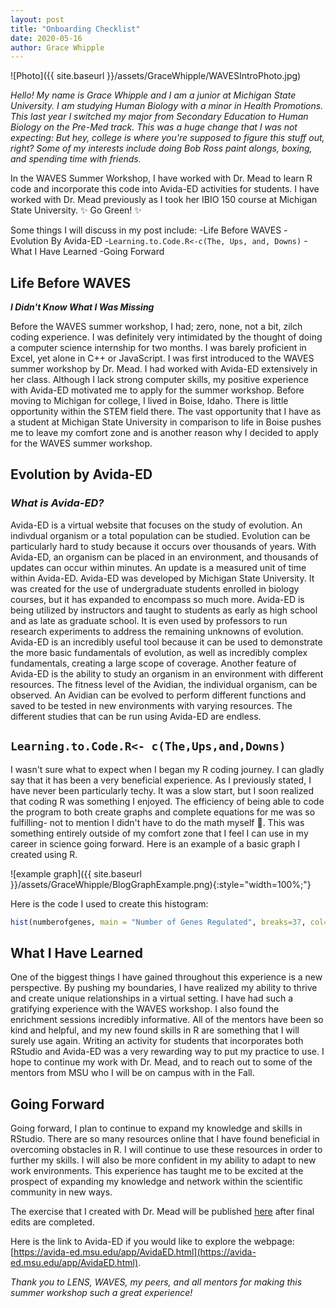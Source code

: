 ```yaml
---
layout: post
title: "Onboarding Checklist"
date: 2020-05-16
author: Grace Whipple
---
```

![Photo]({{ site.baseurl }}/assets/GraceWhipple/WAVESIntroPhoto.jpg)

_Hello! My name is Grace Whipple and I am a junior at Michigan State University. I am studying Human Biology with a minor in Health Promotions. This last year I switched my major from Secondary Education to Human Biology on the Pre-Med track. This was a huge change that I was not expecting: But hey, college is where you're supposed to figure this stuff out, right? Some of my interests include doing Bob Ross paint alongs, boxing, and spending time with friends._

In the WAVES Summer Workshop, I have worked with Dr. Mead to learn R code and incorporate this code into Avida-ED activities for students. I have worked with Dr. Mead previously as I took her IBIO 150 course at Michigan State University. ✨ Go Green! ✨

Some things I will discuss in my post include:
-Life Before WAVES
-Evolution By Avida-ED
-`Learning.to.Code.R<-c(The, Ups, and, Downs)`
-What I Have Learned
-Going Forward

## Life Before WAVES
_**I Didn't Know What I Was Missing**_

Before the WAVES summer workshop, I had; zero, none, not a bit, zilch coding experience. I was definitely very intimidated by the thought of doing a computer science internship for two months. I was barely proficient in Excel, yet alone in C++ or JavaScript. I was first introduced to the WAVES summer workshop by Dr. Mead. I had worked with Avida-ED extensively in her class. Although I lack strong computer skills, my positive experience with Avida-ED motivated me to apply for the summer workshop. Before moving to Michigan for college, I lived in Boise, Idaho. There is little opportunity within the STEM field there. The vast opportunity that I have as a student at Michigan State University in comparison to life in Boise pushes me to leave my comfort zone and is another reason why I decided to apply for the WAVES summer workshop.

## Evolution by Avida-ED

### _What is Avida-ED?_

Avida-ED is a virtual website that focuses on the study of evolution. An indivdual organism or a total population can be studied. Evolution can be particularly hard to study because it occurs over thousands of years. With Avida-ED, an organism can be placed in an environment, and thousands of updates can occur within minutes. An update is a measured unit of time within Avida-ED. Avida-ED was developed by Michigan State University. It was created for the use of undergraduate students enrolled in biology courses, but it has expanded to encompass so much more. Avida-ED is being utilized by instructors and taught to students as early as high school and as late as graduate school. It is even used by professors to run research experiments to address the remaining unknowns of evolution. Avida-ED is an incredibly useful tool because it can be used to demonstrate the more basic fundamentals of evolution, as well as incredibly complex fundamentals, creating a large scope of coverage. Another feature of Avida-ED is the ability to study an organism in an environment with different resources. The fitness level of the Avidian, the individual organism, can be observed. An Avidian can be evolved to perform different functions and saved to be tested in new environments with varying resources. The different studies that can be run using Avida-ED are endless.    


## `Learning.to.Code.R<- c(The,Ups,and,Downs)`

I wasn't sure what to expect when I began my R coding journey. I can gladly say that it has been a very beneficial experience.
As I previously stated, I have never been particularly techy. It was a slow start, but I soon realized that coding R was something I enjoyed. The efficiency of being able to code the program to both create graphs and complete equations for me was so fulfilling- not to mention I didn't have to do the math myself 🤣. This was something entirely outside of my comfort zone that I feel I can use in my career in science going forward.
Here is an example of a basic graph I created using R.

![example graph]({{ site.baseurl }}/assets/GraceWhipple/BlogGraphExample.png){:style="width=100%;"}

Here is the code I used to create this histogram:
```R
hist(numberofgenes, main = "Number of Genes Regulated", breaks=37, col=c("yellow"))
```

## What I Have Learned

One of the biggest things I have gained throughout this experience is a new perspective. By pushing my boundaries, I have realized my ability to thrive and create unique relationships in a virtual setting. I have had such a gratifying experience with the WAVES workshop. I also found the enrichment sessions incredibly informative. All of the mentors have been so kind and helpful, and my new found skills in R are something that I will surely use again. Writing an activity for students that incorporates both RStudio and Avida-ED was a very rewarding way to put my practice to use. I hope to continue my work with Dr. Mead, and to reach out to some of the mentors from MSU who I will be on campus with in the Fall.

## Going Forward

Going forward, I plan to continue to expand my knowledge and skills in RStudio. There are so many resources online that I have found beneficial in overcoming obstacles in R. I will continue to use these resources in order to further my skills. I will also be more confident in my ability to adapt to new work environments. This experience has taught me to be excited at the prospect of expanding my knowledge and network within the scientific community in new ways. 

The exercise that I created with Dr. Mead will be published [here](https://avida-ed.msu.edu/curriculum/) after final edits are completed.

Here is the link to Avida-ED if you would like to explore the webpage: [https://avida-ed.msu.edu/app/AvidaED.html](https://avida-ed.msu.edu/app/AvidaED.html).

_Thank you to LENS, WAVES, my peers, and all mentors for making this summer workshop such a great experience!_

